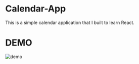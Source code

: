 # Calendar-App
This is a simple calendar application that I built to learn React.

# DEMO
![demo](https://user-images.githubusercontent.com/65438064/130202195-d7f06f13-9020-4d18-87b7-0e2a47c771a5.gif)
